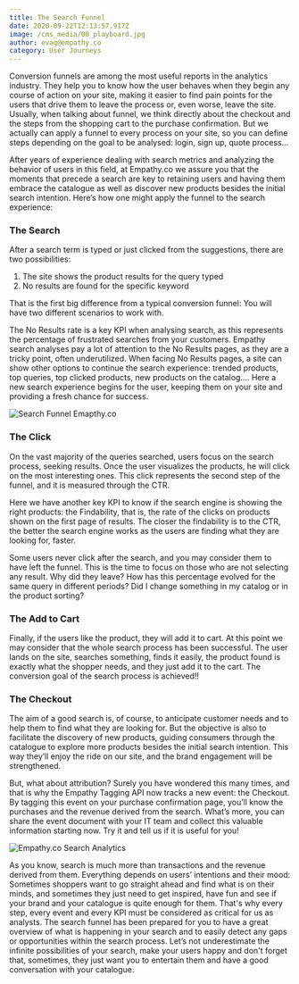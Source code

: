 ```yaml
---
title: The Search Funnel
date: 2020-09-22T12:13:57.917Z
image: /cms_media/00_playboard.jpg
author: evag@empathy.co
category: User Journeys
---
```

Conversion funnels are among the most useful reports in the analytics industry. They help you to know how the user behaves when they begin any course of action on your site, making it easier to find pain points for the users that drive them to leave the process or, even worse, leave the site. Usually, when talking about funnel, we think directly about the checkout and the steps from the shopping cart to the purchase confirmation. But we actually can apply a funnel to every process on your site, so you can define steps depending on the goal to be analysed: login, sign up, quote process...

After years of experience dealing with search metrics and analyzing the behavior of users in this field, at Empathy.co we assure you that the moments that precede a search are key to retaining users and having them embrace the catalogue as well as discover new products besides the initial search intention. Here’s how one might apply the funnel to the search experience:

### The Search

After a search term is typed or just clicked from the suggestions, there are two possibilities: 

1. The site shows the product results for the query typed
2. No results are found for the specific keyword

That is the first big difference from a typical conversion funnel: You will have two different scenarios to work with. 

The No Results rate is a key KPI when analysing search, as this represents the percentage of frustrated searches from your customers. Empathy search analyses pay a lot of attention to the No Results pages, as they are a tricky point, often underutilized.  When facing No Results pages, a site can show other options to continue the search experience: trended products, top queries, top clicked products, new products on the catalog.... Here a new search experience begins for the user, keeping them on your site and providing a fresh chance for success. 

![Search Funnel Emapthy.co](/cms_media/00_playboard.jpg)

### The Click

On the vast majority of the queries searched, users focus on the search process, seeking results. Once the user visualizes the products, he will click on the most interesting ones. This click represents the second step of the funnel, and it is measured through the CTR. 

Here we have another key KPI to know if the search engine is showing the right products: the Findability, that is, the rate of the clicks on products shown on the first page of results. The closer the findability is to the CTR, the better the search engine works as the users are finding what they are looking for, faster.

Some users never click after the search, and you may consider them to have left the funnel. This is the time to focus on those who are not selecting any result. Why did they leave? How has this percentage evolved for the same query in different periods? Did I change something in my catalog or in the product sorting? 

### The Add to Cart

Finally, if the users like the product, they will add it to cart. At this point we may consider that the whole search process has been successful. The user lands on the site, searches something, finds it easily, the product found is exactly what the shopper needs, and they just add it to the cart. The conversion goal of the search process is achieved!!

### The Checkout

The aim of a good search is, of course, to anticipate customer needs and to help them to find what they are looking for. But the objective is also to facilitate the discovery of new products, guiding consumers through the catalogue to explore more products besides the initial search intention. This way they’ll enjoy the ride on our site, and the brand engagement will be strengthened. 

But, what about attribution?  Surely you have wondered this many times, and that is why the Empathy Tagging API now tracks a new event: the Checkout. By tagging this event on your purchase confirmation page, you’ll know the purchases and the revenue derived from the search. What’s more, you can share the event document with your IT team and collect this valuable information starting now. Try it and tell us if it is useful for you!

![Empathy.co Search Analytics ](/cms_media/playboard.jpg)

As you know, search is much more than transactions and the revenue derived from them. Everything depends on users’ intentions and their mood: Sometimes shoppers want to go straight ahead and find what is on their minds, and sometimes they just need to get inspired, have fun and see if your brand and your catalogue is quite enough for them. That's why every step, every event and every KPI must be considered as critical for us as analysts. The search funnel has been prepared for you to have a great overview of what is happening in your search and to easily detect any gaps or opportunities within the search process. Let’s not underestimate the infinite possibilities of your search, make your users happy and don't forget that, sometimes, they just want you to entertain them and have a good conversation with your catalogue.